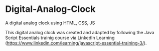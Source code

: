 # Digital-Analog-Clock
A digital analog clock using HTML, CSS, JS

This digital analog clock was created and adapted by following the Java Script Essentials trainig course via LinkedIn Learning (https://www.linkedin.com/learning/javascript-essential-training-3/). 



